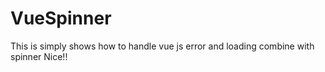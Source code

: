 # VueSpinner
This is simply shows how to handle vue js error and loading combine with spinner
Nice!!
